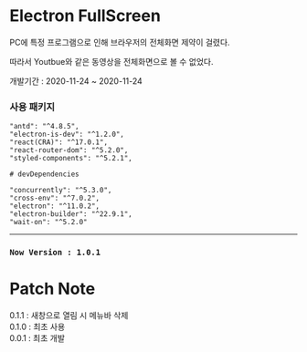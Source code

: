 # Electron FullScreen

PC에 특정 프로그램으로 인해 브라우저의 전체화면 제약이 걸렸다.

따라서 Youtbue와 같은 동영상을 전체화면으로 볼 수 없었다.

개발기간 : 2020-11-24 ~ 2020-11-24

### 사용 패키지

    "antd": "^4.8.5",
    "electron-is-dev": "^1.2.0",
    "react(CRA)": "^17.0.1",
    "react-router-dom": "^5.2.0",
    "styled-components": "^5.2.1",

    # devDependencies

    "concurrently": "^5.3.0",
    "cross-env": "^7.0.2",
    "electron": "^11.0.2",
    "electron-builder": "^22.9.1",
    "wait-on": "^5.2.0"

---

### `Now Version : 1.0.1`

# Patch Note

0.1.1 : 새창으로 열림 시 메뉴바 삭제<br />
0.1.0 : 최초 사용<br />
0.0.1 : 최초 개발
